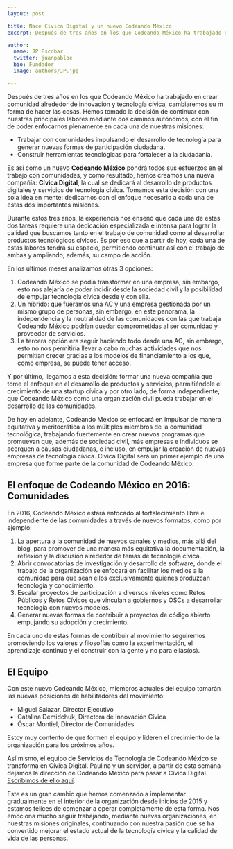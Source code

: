 ```yaml
---
layout: post

title: Nace Cívica Digital y un nuevo Codeando México
excerpt: Después de tres años en los que Codeando México ha trabajado en crear comunidad alrededor de innovación y tecnología cívica, cambiaremos su estructura.

author:
  name: JP Escobar
  twitter: juanpabloe
  bio: Fundador
  image: authors/JP.jpg

---
```


Después de tres años en los que Codeando México ha trabajado en crear comunidad alrededor de innovación y tecnología cívica, cambiaremos su m forma de hacer las cosas. Hemos tomado la decisión de continuar con nuestras principales labores mediante dos caminos autónomos, con el fin de poder enfocarnos plenamente en cada una de nuestras misiones:

* Trabajar con comunidades impulsando el desarrollo de tecnología para generar nuevas formas de participación ciudadana.
* Construir herramientas tecnológicas para fortalecer a la ciudadanía.

Es así como un nuevo **Codeando México** pondrá todos sus esfuerzos en el trabajo con comunidades, y como resultado, hemos creamos una nueva compañía: **Cívica Digital**, la cual se dedicará al desarrollo de productos digitales y servicios de tecnología cívica. Tomamos esta decisión con una sola idea en mente: dedicarnos con el enfoque necesario a cada una de estas dos importantes misiones.

Durante estos tres años, la experiencia nos enseñó que cada una de estas dos tareas requiere una dedicación especializada e intensa para lograr la calidad que buscamos tanto en el trabajo de comunidad como al desarrollar productos tecnológicos cívicos. Es por eso que a partir de hoy, cada una de estas labores tendrá su espacio, permitiendo continuar así con el trabajo de ambas y ampliando, además, su campo de acción.

En los últimos meses analizamos otras 3 opciones:
1. Codeando México se podía transformar en una empresa, sin embargo, esto nos alejaría de poder incidir desde la sociedad civil y la posibilidad de empujar tecnología cívica desde y con ella. 
2. Un híbrido: que fuéramos una AC y una empresa gestionada por un mismo grupo de personas, sin embargo, en este panorama, la independencia y la neutralidad de las comunidades con las que trabaja Codeando México podrían quedar  comprometidas al ser comunidad y proveedor de servicios.
3. La tercera opción era seguir haciendo todo desde una AC, sin embargo, esto no nos permitiría llevar a cabo muchas actividades que nos permitían crecer gracias a los modelos de financiamiento a los que, como empresa, se puede tener acceso.

Y por último, llegamos a esta decisión: formar una nueva compañía que tome el enfoque en el desarrollo de productos y servicios, permitiéndole el crecimiento de una startup cívica y por otro lado, de forma independiente, que Codeando México como una organización civil pueda trabajar en el desarrollo de las comunidades.

De hoy en adelante, Codeando México se enfocará en impulsar de manera equitativa y meritocrática a los múltiples miembros de la comunidad tecnológica, trabajando fuertemente en crear nuevos programas que promuevan que, además de sociedad civil, más empresas e individuos se acerquen a causas ciudadanas, e incluso, en empujar la creación de nuevas empresas de tecnología cívica. Cívica Digital será un primer ejemplo de una empresa que forme parte de la comunidad de Codeando México.

## El enfoque de Codeando México en 2016: Comunidades

En 2016, Codeando México estará enfocado al fortalecimiento libre e independiente de las comunidades a través de nuevos formatos, como por ejemplo:
1. La apertura a la comunidad de nuevos canales y medios, más allá del blog,  para promover de una manera más equitativa la documentación, la reflexión y la discusión alrededor de temas de tecnología cívica. 
2. Abrir convocatorias de investigación y desarrollo de software, donde el trabajo de la organización se enfocará en facilitar los medios a la comunidad para que sean ellos exclusivamente quienes produzcan tecnología y conocimiento.
3. Escalar proyectos de participación a diversos niveles como Retos Públicos y Retos Cívicos que vinculan a gobiernos y OSCs a desarrollar tecnología con nuevos modelos.
4. Generar nuevas formas de contribuir a proyectos de código abierto empujando su adopción y crecimiento.

En cada uno de estas formas de contribuir al movimiento seguiremos promoviendo los valores y filosofías como la experimentación, el aprendizaje continuo y el construir con la gente y no para ellas(os).

## El Equipo

Con este nuevo Codeando México, miembros actuales del equipo tomarán las nuevas posiciones de habilitadores del movimiento: 
* Miguel Salazar, Director Ejecutivo
* Catalina Demidchuk, Directora de Innovación Cívica
* Óscar Montiel, Director de Comunidades

Estoy muy contento de que formen el equipo y lideren el crecimiento de la organización para los próximos años. 

Así mismo, el equipo de Servicios de Tecnología de Codeando México se transforma en Cívica Digital. Paulina y un servidor, a partir de esta semana dejamos la dirección de Codeando México para pasar a Cívica Digital. [Escribimos de ello aquí](http://blog.civica.digital/2015/11/19/inicia-civica-digital/).

Este es un gran cambio que hemos comenzado a implementar gradualmente en el interior de la organización desde inicios de 2015 y estamos felices de comenzar a operar completamente de esta forma. Nos emociona mucho seguir trabajando, mediante nuevas organizaciones, en nuestras misiones originales, continuando con nuestra pasión que se ha convertido mejorar el estado actual de la tecnología cívica y la calidad de vida de las personas.
